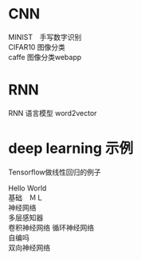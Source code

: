 
# CNN
MINIST　手写数字识别   
CIFAR10 图像分类   
caffe 图像分类webapp

  
    
# RNN 
  RNN 语言模型
  word2vector
  
# deep learning 示例
   Tensorflow做线性回归的例子   
   
   Hello World    
   基础　ＭＬ  
   神经网络  
       多层感知器　　　  
       卷积神经网络
       循环神经网络　　　  
       自编吗   
       双向神经网络   
 
